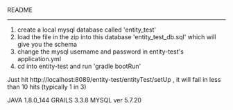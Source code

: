 README
________

1. create a local mysql database called 'entity_test'
2. load the file in the zip into this database 'entity_test_db.sql' which will give you the schema 
3. change the mysql username and password in entity-test's application.yml
4. cd into entity-test and run 'gradle bootRun'

Just hit http://localhost:8089/entity-test/entityTest/setUp , it will fail in less than 10 hits (typically 1 in 3)

JAVA 1.8.0_144
GRAILS 3.3.8
MYSQL ver 5.7.20
